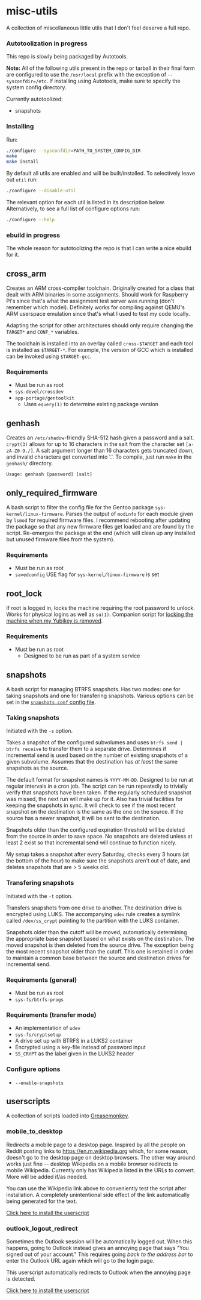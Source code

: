 # misc-utils
A collection of miscellaneous little utils that I don't feel deserve a full repo.

### Autotoolization in progress
This repo is slowly being packaged by Autotools.

**Note:** All of the following utils present in the repo or tarball in their final form are configured to use the `/usr/local` prefix with the exception of `--sysconfdir=/etc`.
If installing using Autotools, make sure to specify the system config directory.

Currently autotoolized:
 * snapshots

### Installing
Run:
```bash
./configure --sysconfdir=PATH_TO_SYSTEM_CONFIG_DIR
make
make install
```

By default all utils are enabled and will be built/installed.
To selectively leave out `util` run:
```bash
./configure --disable-util
```

The relevant option for each util is listed in its description below.
Alternatively, to see a full list of configure options run:
```bash
./configure --help
```

### ebuild in progress
The whole reason for autotoolizing the repo is that I can write a nice ebuild for it.

## cross\_arm
Creates an ARM cross-compiler toolchain.
Originally created for a class that dealt with ARM binaries in some assignments.
Should work for Raspberry Pi's since that's what the assignment test server was running (don't remember which model).
Definitely works for compiling against QEMU's ARM userspace emulation since that's what I used to test my code locally.

Adapting the script for other architectures should only require changing the `TARGET*` and `CONF_*` variables.

The toolchain is installed into an overlay called `cross-$TARGET` and each tool is installed as `$TARGET-*`.
For example, the version of GCC which is installed can be invoked using `$TARGET-gcc`.

### Requirements
 * Must be run as root
 * `sys-devel/crossdev`
 * `app-portage/gentoolkit`
   * Uses `equery(1)` to determine existing package version

## genhash
Creates an `/etc/shadow`-friendly SHA-512 hash given a password and a salt.
`crypt(3)` allows for up to 16 characters in the salt from the character set `[a-zA-Z0-9./]`.
A salt argument longer than 16 characters gets truncated down, and invalid characters get converted into '.'.
To compile, just run `make` in the `genhash/` directory.

```
Usage: genhash [password] [salt]
```

## only\_required\_firmware
A bash script to filter the config file for the Gentoo package `sys-kernel/linux-firmware`.
Parses the output of `modinfo` for each module given by `lsmod` for required firmware files.
I recommend rebooting after updating the package so that any new firmware files get loaded and are found by the script.
Re-emerges the package at the end (which will clean up any installed but unused firmware files from the system).

### Requirements
 * Must be run as root
 * `savedconfig` USE flag for `sys-kernel/linux-firmware` is set

## root\_lock
If root is logged in, locks the machine requiring the root password to unlock.
Works for physical logins as well as `su(1)`.
Companion script for [locking the machine when my Yubikey is removed][yubikey].

### Requirements
 * Must be run as root
   * Designed to be run as part of a system service

## snapshots
A bash script for managing BTRFS snapshots.
Has two modes: one for taking snapshots and one for transfering snapshots.
Various options can be set in the [`snapshots.conf` config file][snapshots config].

### Taking snapshots
Initiated with the `-s` option.

Takes a snapshot of the configured subvolumes and uses `btrfs send | btrfs receive` to transfer them to a separate drive.
Determines if incremental send is used based on the number of existing snapshots of a given subvolume.
Assumes that the destination has _at least_ the same snapshots as the source.

The default format for snapshot names is `YYYY-MM-DD`.
Designed to be run at regular intervals in a cron job.
The script can be run repeatedly to trivially verify that snapshots have been taken.
If the regularly scheduled snapshot was missed, the next run will make up for it.
Also has trivial facilities for keeping the snapshots in sync.
It will check to see if the most recent snapshot on the destination is the same as the one on the source.
If the source has a newer snapshot, it will be sent to the destination.

Snapshots older than the configured expiration threshold will be deleted from the source in order to save space.
No snapshots are deleted unless at least 2 exist so that incremental send will continue to function nicely.

My setup takes a snapshot after every Saturday, checks every 3 hours (at the bottom of the hour) to make sure the snapshots aren't out of date, and deletes snapshots that are > 5 weeks old.

### Transfering snapshots
Initiated with the `-t` option.

Transfers snapshots from one drive to another.
The destination drive is encrypted using LUKS.
The accompanying `udev` rule creates a symlink called `/dev/ss_crypt` pointing to the partition with the LUKS container.

Snapshots older than the cutoff will be moved, automatically determining the appropriate base snapshot based on what exists on the destination.
The moved snapshot is then deleted from the source drive.
The exception being the most recent snapshot older than the cutoff.
This one is retained in order to maintain a common base between the source and destination drives for incremental send.

### Requirements (general)
* Must be run as root
* `sys-fs/btrfs-progs`

### Requirements (transfer mode)
* An implementation of `udev`
* `sys-fs/cryptsetup`
* A drive set up with BTRFS in a LUKS2 container
* Encrypted using a key-file instead of password input
* `SS_CRYPT` as the label given in the LUKS2 header

### Configure options
* `--enable-snapshots`

## userscripts
A collection of scripts loaded into [Greasemonkey](https://www.greasespot.net).

### mobile\_to\_desktop
Redirects a mobile page to a desktop page.
Inspired by all the people on Reddit posting links to https://en.m.wikipedia.org which, for some reason, doesn't go to the desktop page on desktop browsers.
The other way around works just fine -- desktop Wikipedia on a mobile browser redirects to mobile Wikipedia.
Currently only has Wikipedia listed in the URLs to convert.
More will be added if/as needed.

You can use the Wikipedia link above to conveniently test the script after installation.
A completely unintentional side effect of the link automatically being generated for the text.

[Click here to install the userscript](https://github.com/xxc3nsoredxx/misc-utils/raw/master/userscripts/mobile_to_desktop.user.js)

### outlook\_logout\_redirect
Sometimes the Outlook session will be automatically logged out.
When this happens, going to Outlook instead gives an annoying page that says "You signed out of your account."
This requires going _back to the address bar_ to enter the Outlook URL again which will go to the login page.

This userscript automatically redirects to Outlook when the annoying page is detected.

[Click here to install the userscript][outlook redir]


<!-- link refs -->
[yubikey]: https://github.com/xxc3nsoredxx/xxc3nsoredxx/tree/master/yubikey_linux_2fa
[snapshots config]: snapshots/snapshots.conf
[outlook redir]: https://github.com/xxc3nsoredxx/misc-utils/raw/master/userscripts/outlook_logout_redirect.user.js

